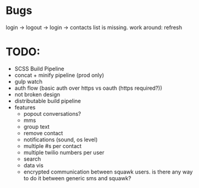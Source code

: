 # Bugs

login -> logout -> login -> contacts list is missing. work around: refresh


# TODO:

* SCSS Build Pipeline
* concat + minify pipeline (prod only)
* gulp watch
* auth flow (basic auth over https vs oauth (https required?))
* not broken design
* distributable build pipeline
* features
  * popout conversations?
  * mms
  * group text
  * remove contact
  * notifications (sound, os level)
  * multiple #s per contact
  * multiple twilio numbers per user
  * search
  * data vis
  * encrypted communication between squawk users. is there any way to do it between generic sms and squawk?

